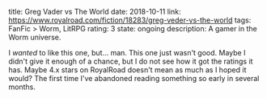 title: Greg Vader vs The World
date: 2018-10-11
link: https://www.royalroad.com/fiction/18283/greg-veder-vs-the-world
tags: FanFic > Worm, LitRPG
rating: 3
state: ongoing
description: A gamer in the Worm universe.

I <i>wanted</i> to like this one, but... man. This one just wasn't good. Maybe
I didn't give it enough of a chance, but I do not see how it got the ratings it
has. Maybe 4.x stars on RoyalRoad doesn't mean as much as I hoped it would? The
first time I've abandoned reading something so early in several months.
